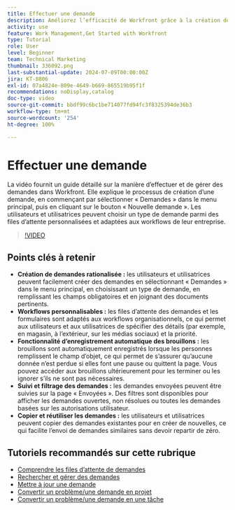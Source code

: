 ```yaml
---
title: Effectuer une demande
description: Améliorez l’efficacité de Workfront grâce à la création de demandes rationalisée, aux workflows personnalisables, aux outils d’enregistrement automatique des brouillons, de suivi et de filtrage, ainsi qu’à la possibilité de copier et de réutiliser des demandes.
activity: use
feature: Work Management,Get Started with Workfront
type: Tutorial
role: User
level: Beginner
team: Technical Marketing
thumbnail: 336092.png
last-substantial-update: 2024-07-09T00:00:00Z
jira: KT-8806
exl-id: 07a4824e-809e-4649-b669-865519b95f1f
recommendations: noDisplay,catalog
doc-type: video
source-git-commit: bbdf99c6bc1be714077fd94fc3f8325394de36b3
workflow-type: tm+mt
source-wordcount: '254'
ht-degree: 100%

---
```


# Effectuer une demande

La vidéo fournit un guide détaillé sur la manière d’effectuer et de gérer des demandes dans Workfront. Elle explique le processus de création d’une demande, en commençant par sélectionner « Demandes » dans le menu principal, puis en cliquant sur le bouton « Nouvelle demande ». Les utilisateurs et utilisatrices peuvent choisir un type de demande parmi des files d’attente personnalisées et adaptées aux workflows de leur entreprise.

>[!VIDEO](https://video.tv.adobe.com/v/3413114/?quality=12&learn=on&enablevpops=1&captions=fre_fr)

## Points clés à retenir

* **Création de demandes rationalisée :** les utilisateurs et utilisatrices peuvent facilement créer des demandes en sélectionnant « Demandes » dans le menu principal, en choisissant un type de demande, en remplissant les champs obligatoires et en joignant des documents pertinents.
* **Workflows personnalisables :** les files d’attente des demandes et les formulaires sont adaptés aux workflows organisationnels, ce qui permet aux utilisateurs et aux utilisatrices de spécifier des détails (par exemple, en magasin, à l’extérieur, sur les médias sociaux) et la priorité.
* **Fonctionnalité d’enregistrement automatique des brouillons :** les brouillons sont automatiquement enregistrés lorsque les personnes remplissent le champ d’objet, ce qui permet de s’assurer qu’aucune donnée n’est perdue si elles font une pause ou quittent la page. Vous pouvez accéder aux brouillons ultérieurement pour les terminer ou les ignorer s’ils ne sont pas nécessaires.
* **Suivi et filtrage des demandes :** les demandes envoyées peuvent être suivies sur la page « Envoyées ». Des filtres sont disponibles pour afficher les demandes ouvertes, non résolues ou toutes les demandes basées sur les autorisations utilisateur.
* **Copier et réutiliser les demandes :** les utilisateurs et utilisatrices peuvent copier des demandes existantes pour en créer de nouvelles, ce qui facilite l’envoi de demandes similaires sans devoir repartir de zéro.

## Tutoriels recommandés sur cette rubrique

* [Comprendre les files d’attente de demandes](/help/manage-work/request-queues/understand-request-queues.md)
* [Rechercher et gérer des demandes](/help/manage-work/issues-requests/find-requests.md)
* [Mettre à jour une demande](/help/manage-work/issues-requests/update-a-request.md)
* [Convertir un problème/une demande en projet](/help/manage-work/issues-requests/create-a-project-from-a-request.md)
* [Convertir un problème/une demande en une tâche](/help/manage-work/issues-requests/convert-issues-to-other-work-items.md)
